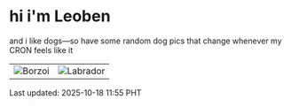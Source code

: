 # hi i'm Leoben

and i like dogs—so have some random dog pics that change whenever my CRON feels like it

|  |  |
|--------|----------|
| ![Borzoi](https://random-dog-vercel.vercel.app/api/random-borzoi?v=1760759703) | ![Labrador](https://random-dog-vercel.vercel.app/api/random-labrador?v=1760759703) |

Last updated: 2025-10-18 11:55 PHT

